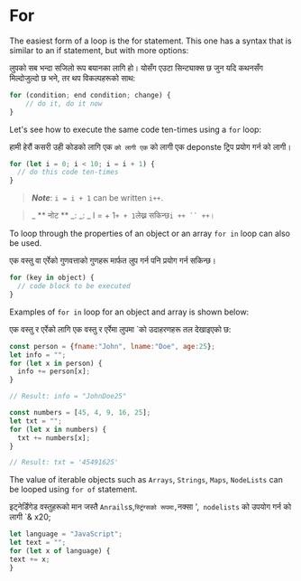 # For

The easiest form of a loop is the for statement. This one has a syntax that is similar to an if statement, but with more options:

लुपको सब भन्दा सजिलो रूप बयानका लागि हो। योसँग एउटा सिन्ट्याक्स छ जुन यदि कथनसँग मिल्दोजुल्दो छ भने, तर थप विकल्पहरूको साथ:

```javascript
for (condition; end condition; change) {
    // do it, do it now
}
```

Let's see how to execute the same code ten-times using a `for` loop:

हामी हेरौं कसरी उही कोडको लागि एक `को लागी एक` को लागी एक deponste ट्रिप प्रयोग गर्न को लागी।

```javascript
for (let i = 0; i < 10; i = i + 1) {
  // do this code ten-times
}
```

> _**Note**_: `i = i + 1` can be written `i++`.

> _ ** नोट ** _: _: _ I = + 1` + + 1 `लेख्न सकिन्छ` i ++ `` ++ `।

To loop through the properties of an object or an array `for in` loop can also be used.

एक वस्तु वा एर्रेको गुणवत्ताको गुणहरू मार्फत लुप गर्न पनि प्रयोग गर्न सकिन्छ।

```javascript
for (key in object) {
  // code block to be executed
}
```

Examples of `for in` loop for an object and array is shown below:

एक वस्तु र एर्रेको लागि एक वस्तु र एर्रेमा लुपमा `को उदाहरणहरू तल देखाइएको छ:

```javascript
const person = {fname:"John", lname:"Doe", age:25};
let info = "";
for (let x in person) {
  info += person[x];
}

// Result: info = "JohnDoe25"

const numbers = [45, 4, 9, 16, 25];
let txt = "";
for (let x in numbers) {
  txt += numbers[x];
}

// Result: txt = '45491625'
```

The value of iterable objects such as `Arrays`, `Strings`, `Maps`, `NodeLists` can be looped using `for of` statement.&#x20;

इट्नेर्डिंगेड वस्तुहरूको मान जस्तै `Anrails`s,` स्ट्रिंग्सको रूपमा, `नक्सा ',` nodelists` को उपयोग गर्न को लागी `& x20;

```javascript
let language = "JavaScript";
let text = "";
for (let x of language) {
text += x;
}
```
